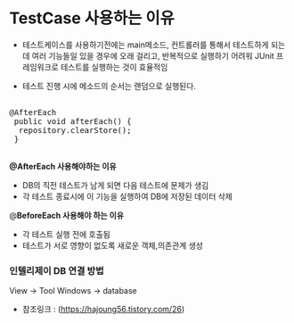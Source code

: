 # TestCase 사용하는 이유

- 테스트케이스를 사용하기전에는 main메소드, 컨트롤러를 통해서 테스트하게 되는데 여러 기능들일 있을 경우에 오래 걸리고, 반복적으로 실행하기 어려워 JUnit 프레임워크로 테스트를 실행하는 것이 효율적임

- 테스트 진행 시에 메소드의 순서는 랜덤으로 실행된다.

<pre>

@AfterEach
 public void afterEach() {
  repository.clearStore();
 }

</pre>

**@AfterEach 사용해야하는 이유**
- DB의 직전 테스트가 남게 되면 다음 테스트에 문제가 생김
- 각 테스트 종료시에 이 기능을 실행하여 DB에 저장된 데이터 삭제

@**BeforeEach 사용해야 하는 이유**
- 각 테스트 실행 전에 호출됨
- 테스트가 서로 영향이 없도록 새로운 객체,의존관계 생성



### 인텔리제이 DB 연결 방법 
View -> Tool Windows -> database

+ 참조링크 : (https://hajoung56.tistory.com/26)
